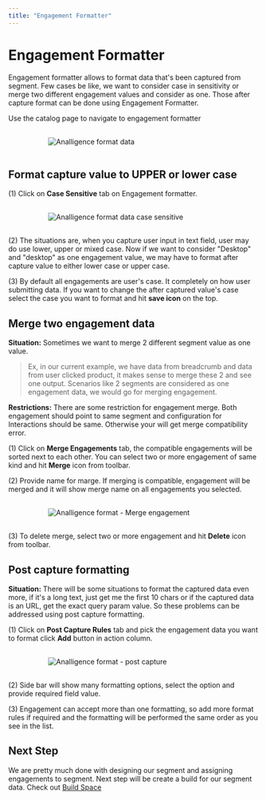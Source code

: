 ```yaml
---
title: "Engagement Formatter"
---
```


# Engagement Formatter

Engagement formatter allows to format data that's been captured from segment. Few cases be like, we want to consider case in sensitivity or merge two different engagement values and consider as one. Those after capture format can be done using Engagement Formatter.

Use the catalog page to navigate to engagement formatter

 <img alt="Analligence format data" style="max-height: 20rem; padding: 1rem 5rem;" src="/docs/imgs/analligence_format_data_1.png">

## Format capture value to UPPER or lower case

(1) Click on **Case Sensitive** tab on Engagement formatter.

 <img alt="Analligence format data case sensitive" style="max-height: 20rem; padding: 1rem 5rem;" src="/docs/imgs/analligence_format_data_case_sensitive.png">

(2) The situations are, when you capture user input in text field, user may do use lower, upper or mixed case. Now if we want to consider "Desktop" and "desktop" as one engagement value, we may have to format after capture value to either lower case or upper case.

(3) By default all engagements are user's case. It completely on how user submitting data. If you want to change the after captured value's case select the case you want to format and hit **save icon** on the top.

## Merge two engagement data

**Situation:** Sometimes we want to merge 2 different segment value as one value. 

>Ex, in our current example, we have data from breadcrumb and data from user clicked product, it makes sense to merge these 2 and see one output. Scenarios like 2 segments are considered as one engagement data, we would go for merging engagement.

**Restrictions:** There are some restriction for engagement merge. Both engagement should point to same segment and configuration for Interactions should be same. Otherwise your will get merge compatibility error.

(1) Click on **Merge Engagements** tab, the compatible engagements will be sorted next to each other. You can select two or more engagement of same kind and hit **Merge** icon from toolbar.

(2) Provide name for marge. If merging is compatible, engagement will be merged and it will show merge name on all engagements you selected.

 <img alt="Analligence format - Merge engagement" style="max-height: 20rem; padding: 1rem 5rem;" src="/docs/imgs/analligence_format_data_merge.png">

(3) To delete merge, select two or more engagement and hit **Delete** icon from toolbar.

## Post capture formatting

**Situation:** There will be some situations to format the captured data even more, if it's a long text, just get me the first 10 chars or if the captured data is an URL, get the exact query param value. So these problems can be addressed using post capture formatting.

(1) Click on **Post Capture Rules** tab and pick the engagement data you want to format click **Add** button in action column.

 <img alt="Analligence format - post capture" style="max-height: 20rem; padding: 1rem 5rem;" src="/docs/imgs/analligence_format_data_format.png">

 (2) Side bar will show many formatting options, select the option and provide required field value.

 (3) Engagement can accept more than one formatting, so add more format rules if required and the formatting will be performed the same order as you see in the list.

## Next Step

We are pretty much done with designing our segment and assigning engagements to segment. Next step will be create a build for our segment data. Check out [Build Space](/docs/editors/build-space)